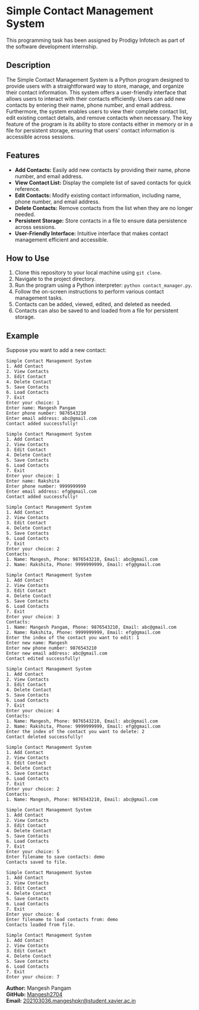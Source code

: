 # Simple Contact Management System

This programming task has been assigned by Prodigy Infotech as part of the software development internship.

## Description

The Simple Contact Management System is a Python program designed to provide users with a straightforward way to store, manage, and organize their contact information. This system offers a user-friendly interface that allows users to interact with their contacts efficiently. Users can add new contacts by entering their name, phone number, and email address. Furthermore, the system enables users to view their complete contact list, edit existing contact details, and remove contacts when necessary. The key feature of the program is its ability to store contacts either in memory or in a file for persistent storage, ensuring that users' contact information is accessible across sessions.

## Features

- **Add Contacts:** Easily add new contacts by providing their name, phone number, and email address.
- **View Contact List:** Display the complete list of saved contacts for quick reference.
- **Edit Contacts:** Modify existing contact information, including name, phone number, and email address.
- **Delete Contacts:** Remove contacts from the list when they are no longer needed.
- **Persistent Storage:** Store contacts in a file to ensure data persistence across sessions.
- **User-Friendly Interface:** Intuitive interface that makes contact management efficient and accessible.

## How to Use

1. Clone this repository to your local machine using `git clone`.
2. Navigate to the project directory.
3. Run the program using a Python interpreter: `python contact_manager.py`.
4. Follow the on-screen instructions to perform various contact management tasks.
5. Contacts can be added, viewed, edited, and deleted as needed.
6. Contacts can also be saved to and loaded from a file for persistent storage.

## Example

Suppose you want to add a new contact:

```
Simple Contact Management System
1. Add Contact
2. View Contacts
3. Edit Contact
4. Delete Contact
5. Save Contacts
6. Load Contacts
7. Exit
Enter your choice: 1
Enter name: Mangesh Pangam
Enter phone number: 9876543210
Enter email address: abc@gmail.com
Contact added successfully!

Simple Contact Management System
1. Add Contact
2. View Contacts
3. Edit Contact
4. Delete Contact
5. Save Contacts
6. Load Contacts
7. Exit
Enter your choice: 1
Enter name: Rakshita
Enter phone number: 9999999999
Enter email address: efg@gmail.com
Contact added successfully!

Simple Contact Management System
1. Add Contact
2. View Contacts
3. Edit Contact
4. Delete Contact
5. Save Contacts
6. Load Contacts
7. Exit
Enter your choice: 2
Contacts:
1. Name: Mangesh, Phone: 9876543210, Email: abc@gmail.com
2. Name: Rakshita, Phone: 9999999999, Email: efg@gmail.com

Simple Contact Management System
1. Add Contact
2. View Contacts
3. Edit Contact
4. Delete Contact
5. Save Contacts
6. Load Contacts
7. Exit
Enter your choice: 3
Contacts:
1. Name: Mangesh Pangam, Phone: 9876543210, Email: abc@gmail.com
2. Name: Rakshita, Phone: 9999999999, Email: efg@gmail.com
Enter the index of the contact you want to edit: 1
Enter new name: Mangesh
Enter new phone number: 9876543210
Enter new email address: abc@gmail.com
Contact edited successfully!

Simple Contact Management System
1. Add Contact
2. View Contacts
3. Edit Contact
4. Delete Contact
5. Save Contacts
6. Load Contacts
7. Exit
Enter your choice: 4
Contacts:
1. Name: Mangesh, Phone: 9876543210, Email: abc@gmail.com
2. Name: Rakshita, Phone: 9999999999, Email: efg@gmail.com
Enter the index of the contact you want to delete: 2
Contact deleted successfully!

Simple Contact Management System
1. Add Contact
2. View Contacts
3. Edit Contact
4. Delete Contact
5. Save Contacts
6. Load Contacts
7. Exit
Enter your choice: 2
Contacts:
1. Name: Mangesh, Phone: 9876543210, Email: abc@gmail.com

Simple Contact Management System
1. Add Contact
2. View Contacts
3. Edit Contact
4. Delete Contact
5. Save Contacts
6. Load Contacts
7. Exit
Enter your choice: 5
Enter filename to save contacts: demo
Contacts saved to file.

Simple Contact Management System
1. Add Contact
2. View Contacts
3. Edit Contact
4. Delete Contact
5. Save Contacts
6. Load Contacts
7. Exit
Enter your choice: 6
Enter filename to load contacts from: demo
Contacts loaded from file.

Simple Contact Management System
1. Add Contact
2. View Contacts
3. Edit Contact
4. Delete Contact
5. Save Contacts
6. Load Contacts
7. Exit
Enter your choice: 7
```


**Author:** Mangesh Pangam <br>
**GitHub:** [Mangesh2704](https://github.com/Mangesh2704)  
**Email:** 202103036.mangeshpkr@student.xavier.ac.in
